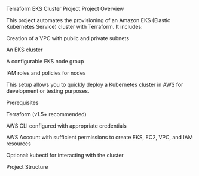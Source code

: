 Terraform EKS Cluster Project
Project Overview

This project automates the provisioning of an Amazon EKS (Elastic Kubernetes Service) cluster with Terraform. It includes:

Creation of a VPC with public and private subnets

An EKS cluster

A configurable EKS node group

IAM roles and policies for nodes

This setup allows you to quickly deploy a Kubernetes cluster in AWS for development or testing purposes.

Prerequisites

Terraform (v1.5+ recommended)

AWS CLI configured with appropriate credentials

AWS Account with sufficient permissions to create EKS, EC2, VPC, and IAM resources

Optional: kubectl for interacting with the cluster

Project Structure
